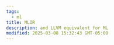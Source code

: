 ```yaml
---
tags:
  - ml
title: MLIR
description: and LLVM equivalent for ML
modified: 2025-03-08 15:32:43 GMT-05:00
---
```


